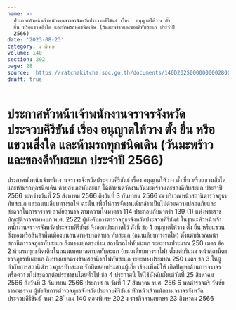```yaml
---
name: >-
  ประกาศหัวหน้าเจ้าพนักงานจราจรจังหวัดประจวบคีรีขันธ์ เรื่อง  อนุญาตให้วาง ตั้ง
  ยื่น หรือแขวนสิ่งใด และห้ามรถทุกชนิดเดิน (วันมะพร้าวและของดีทับสะแก ประจำปี
  2566)
date: '2023-08-23'
category: ง พิเศษ
volume: 140
section: 202
page: 28
source: 'https://ratchakitcha.soc.go.th/documents/140D202S0000000002800.pdf'
draft: true
---
```


# ประกาศหัวหน้าเจ้าพนักงานจราจรจังหวัดประจวบคีรีขันธ์ เรื่อง  อนุญาตให้วาง ตั้ง ยื่น หรือแขวนสิ่งใด และห้ามรถทุกชนิดเดิน (วันมะพร้าวและของดีทับสะแก ประจำปี 2566)

ประกาศหัวหน้าเจ้าพนักงานจราจรจังหวัดประจวบคีรีขันธ์ เรื่อง อนุญาตให้วาง ตั้ง ยื่น หรือแขวนสิ่งใด และห้ามรถทุกชนิดเดิน ด้วยอำเภอทับสะแก ได้กำหนดจัดงานวันมะพร้าวและของดีทับสะแก ประจำปี 2566 ระหว่างวันที่ 25 สิงหาคม 2566 ถึงวันที่ 3 กันยายน 2566 ณ บริเวณหน้าสถานีตารวจภูธร ทับสะแก และถนนเลียบทางรถไฟ ฉะนั้น เพื่อให้การจัดงานดังกล่าวเป็นไปด้วยความปลอดภัยและสะดวกในการจราจร อาศัยอานาจ ตามความในมาตรา 114 ประกอบกับมาตรำ 139 (1) แห่งพระราชบัญญัติจราจรทางบก พ.ศ. 2522 ผู้บังคับการตารวจภูธรจังหวัดประจวบคีรีขันธ์ ในฐานะหัวหน้าเจ้าพนักงานจราจรจังหวัดประจวบคีรีขันธ์ จึงออกประกาศไว้ ดังนี้ ข้อ 1 อนุญาตให้วาง ตั้ง ยื่น หรือแขวนสิ่งของหรือสินค้าพื้นเมืองบนถนนเทศบาลตาบล ทับสะแก (ถนนเลียบทางรถไฟ) ตั้งแต่บริเวณหน้าสถานีตารวจภูธรทับสะแก ถึงทางแยกตรงข้าม สถานีรถไฟทับสะแก ระยะทางประมาณ 250 เมตร ข้อ 2 ห้ามรถทุกชนิดเดินในถนนเทศบาลตาบลทับสะแก (ถนนเลียบทางรถไฟ) ตั้งแต่บริเวณ หน้าสถานีตารวจภูธรทับสะแก ถึงทางแยกตรงข้ามสถานีรถไฟทับสะแก ระยะทางประมาณ 250 เมตร ข้อ 3 ให้ผู้กำกับการสถานีตำรวจภูธรทับสะแก รับผิดชอบประสานผู้เกี่ยวข้องเพื่อมิให้ เกิดปัญหาด้านการจราจร หรือควา มไม่สะดวกต่อประชาชนโดยทั่วไป ข้อ 4 ประกาศนี้ ให้ใช้บังคับตั้งแต่วันที่ 25 สิงหาคม 2566 ถึงวันที่ 3 กันยายน 2566 ประกาศ ณ วันที่ 1 7 สิงหาคม พ.ศ. 256 6 พลตำรวจตรี วันชัย ธารณธรรม ผู้บังคับการตำรวจภูธรจังหวัดประจวบคีรีขันธ์ หัวหน้าเจ้าพนักงานจราจรจังหวัดประจวบคีรีขันธ์ ้ หนา 28 ่ เลม 140 ตอนพิเศษ 202 ง ราชกิจจานุเบกษา 23 สิงหาคม 2566
